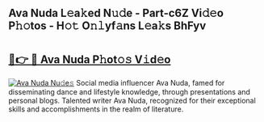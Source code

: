 ## Ava Nuda L𝚎a𝚔ed N𝚞𝚍e - Part-c6Z Vi𝚍𝚎o P𝚑𝚘tos - H𝚘𝚝 O𝚗𝚕yf𝚊ns L𝚎a𝚔s BhFyv

# <h2><a href="http://kf2x3v.oniu.top/?m=Ava+Nuda">🔗👉 🔴 Ava Nuda P𝚑ot𝚘𝚜 V𝚒d𝚎o</a></h2>

[![Ava Nuda Nu𝚍e𝚜](https://i.imgur.com/0qMVB7G.gif)](http://kf2x3v.oniu.top/?m=Ava+Nuda)
Social media influencer Ava Nuda, famed for disseminating dance and lifestyle knowledge, through presentations and personal blogs. Talented writer Ava Nuda, recognized for their exceptional skills and accomplishments in the realm of literature.  
